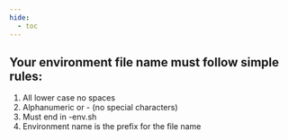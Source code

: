 ```yaml
---
hide:
  - toc
---
```

<script>
  document.title = "Tips and Tricks - Environment File";
</script>
## Your environment file name must follow simple rules:

1. All lower case no spaces
2. Alphanumeric  or - (no special characters)
3. Must end in -env.sh
4. Environment name is the prefix for the file name

